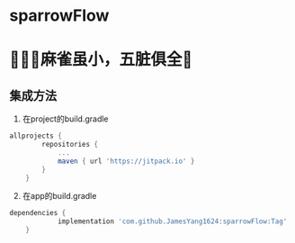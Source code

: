 # sparrowFlow
# 🌈🌈🌈麻雀虽小，五脏俱全💯

## 集成方法
1.  在project的build.gradle
```gradle
allprojects {
		repositories {
			...
			maven { url 'https://jitpack.io' }
		}
	}
```
2.  在app的build.gradle
```gradle
dependencies {
	        implementation 'com.github.JamesYang1624:sparrowFlow:Tag'
	}
```
